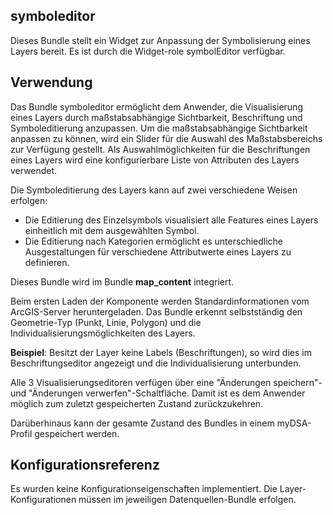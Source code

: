 ## symboleditor

Dieses Bundle stellt ein Widget zur Anpassung der Symbolisierung eines Layers bereit. Es ist durch die Widget-role symbolEditor verfügbar.

## Verwendung

Das Bundle symboleditor ermöglicht dem Anwender, die Visualisierung eines Layers durch maßstabsabhängige Sichtbarkeit, 
Beschriftung und Symboleditierung anzupassen. 
Um die maßstabsabhängige Sichtbarkeit anpassen zu können, 
wird ein Slider für die Auswahl des Maßstabsbereichs zur Verfügung gestellt. 
Als Auswahlmöglichkeiten für die Beschriftungen eines Layers wird eine konfigurierbare Liste von Attributen des Layers verwendet.

Die Symboleditierung des Layers kann auf zwei verschiedene Weisen erfolgen:

* Die Editierung des Einzelsymbols visualisiert alle Features eines Layers einheitlich mit dem ausgewählten Symbol.
* Die Editierung nach Kategorien ermöglicht es unterschiedliche Ausgestaltungen für verschiedene Attributwerte 
eines Layers zu definieren.
 
Dieses Bundle wird im Bundle **map_content** integriert.

Beim ersten Laden der Komponente werden Standardinformationen vom ArcGIS-Server heruntergeladen.
Das Bundle erkennt selbstständig den Geometrie-Typ (Punkt, Linie, Polygon) und die Individualisierungsmöglichkeiten des Layers.

**Beispiel**: Besitzt der Layer keine Labels (Beschriftungen), so wird dies im Beschriftungseditor angezeigt 
und die Individualisierung unterbunden. 

Alle 3 Visualisierungseditoren verfügen über eine "Änderungen speichern"- und "Änderungen verwerfen"-Schaltfläche.
Damit ist es dem Anwender möglich zum zuletzt gespeicherten Zustand zurückzukehren.

Darüberhinaus kann der gesamte Zustand des Bundles in einem myDSA-Profil gespeichert werden.


## Konfigurationsreferenz
Es wurden keine Konfigurationseigenschaften implementiert.
Die Layer-Konfigurationen müssen im jeweiligen Datenquellen-Bundle erfolgen.
